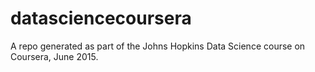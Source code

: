 # datasciencecoursera
A repo generated as part of the Johns Hopkins Data Science course on Coursera, June 2015.

